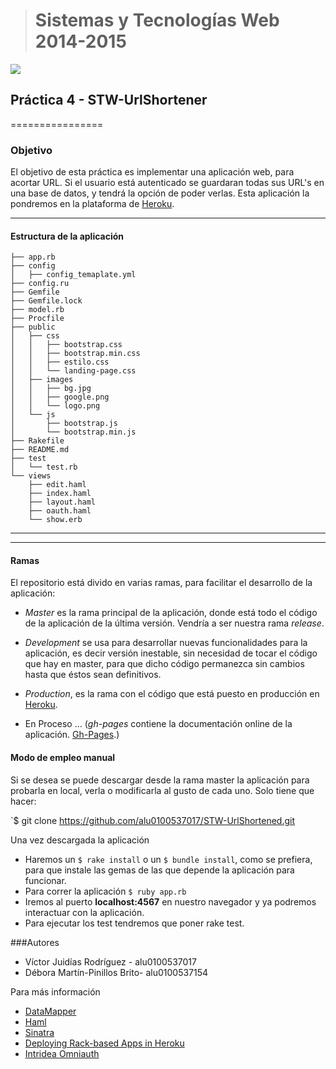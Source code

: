 > # Sistemas y Tecnologías Web 2014-2015

![](http://cdn.them.pro/files/images/url.preview.jpg)
## Práctica 4 - STW-UrlShortener
================

### Objetivo

El objetivo de esta práctica es implementar una aplicación web, para acortar URL. Si el usuario está autenticado se guardaran todas sus URL's en una base de datos, y tendrá la opción de poder verlas. Esta aplicación la pondremos en la plataforma de [Heroku](https://www.heroku.com/).

- - - - - - -
#### Estructura de la aplicación
```
├── app.rb
├── config
│   ├── config_temaplate.yml
├── config.ru
├── Gemfile
├── Gemfile.lock
├── model.rb
├── Procfile
├── public
│   ├── css
│   │   ├── bootstrap.css
│   │   ├── bootstrap.min.css
│   │   ├── estilo.css
│   │   └── landing-page.css
│   ├── images
│   │   ├── bg.jpg
│   │   ├── google.png
│   │   └── logo.png
│   └── js
│       ├── bootstrap.js
│       └── bootstrap.min.js
├── Rakefile
├── README.md
├── test
│   └── test.rb
└── views
    ├── edit.haml
    ├── index.haml
    ├── layout.haml
    ├── oauth.haml
    └── show.erb

```

- - -
- - -
#### Ramas

El repositorio está divido en varias ramas, para facilitar el desarrollo de la aplicación:

- *Master* es la rama principal de la aplicación, donde está todo el código de la aplicación de la última versión. Vendría a ser nuestra rama *release*.

- *Development* se usa para desarrollar nuevas funcionalidades para la aplicación, es decir versión inestable, sin necesidad de tocar el código que hay en master, para que dicho código permanezca sin cambios hasta que éstos sean definitivos.

- *Production*, es la rama con el código que está puesto en producción en [Heroku](http://afternoon-earth-6699.herokuapp.com/).

- En Proceso ... (*gh-pages* contiene la documentación online de la aplicación. [Gh-Pages](http://alu0100537017.github.io/STW_Practica2_TestingSinatra/).)

#### Modo de empleo **manual**

Si se desea se puede descargar desde la rama master la aplicación para probarla en local, verla o modificarla al gusto de cada uno. Solo tiene que hacer:

`$ git clone https://github.com/alu0100537017/STW-UrlShortened.git

Una vez descargada la aplicación

- Haremos un `$ rake install` o un  `$ bundle install`, como se prefiera, para que instale las gemas de las que depende la aplicación para funcionar.
- Para correr la aplicación `$ ruby app.rb`
- Iremos al puerto **localhost:4567** en nuestro navegador y ya podremos interactuar con la aplicación.
- Para ejecutar los test tendremos que poner rake test.

###Autores

- Víctor Juidías Rodríguez - alu0100537017
- Débora Martín-Pinillos Brito- alu0100537154

Para más información

* [DataMapper](http://datamapper.org/getting-started.html)
* [Haml](http://haml.info/)
* [Sinatra](http://www.sinatrarb.com/)
* [Deploying Rack-based Apps in Heroku](https://devcenter.heroku.com/articles/rack)
* [Intridea Omniauth](https://github.com/intridea/omniauth)

